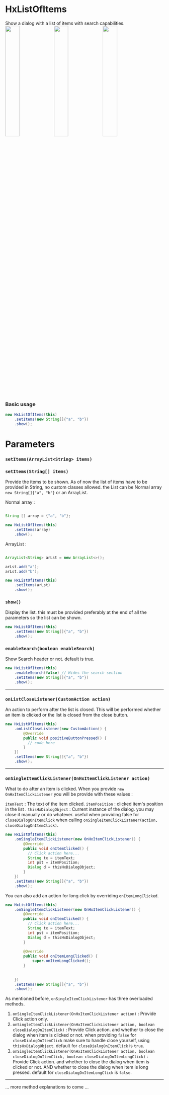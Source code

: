 # HxListOfItems

Show a dialog with a list of items with search capabilities.
<img src="https://github.com/H4zh4n/HaxHanTools/assets/47919702/4f236019-2ae4-4a71-85ab-f47ec3123d8d" width="30%"/> <img src="https://github.com/H4zh4n/HaxHanTools/assets/47919702/e2a4002e-8ee0-4594-8a4b-f21341b9f4ab" width="30%"/> <img src="https://github.com/H4zh4n/HaxHanTools/assets/47919702/c5a7239c-019f-4438-8911-cc7040fcd48b" width="30%"/>
### Basic usage
```java
new HxListOfItems(this)
	.setItems(new String[]{"a", "b"})
	.show();
```


# Parameters

### `setItems(ArrayList<String> items)`
### `setItems(String[] items)`
Provide the items to be shown. As of now the list of items have to be provided in String, no custom classes allowed. the List can be Normal array `new String[]{"a", "b"}` or an ArrayList.

Normal array :
```java

String [] array = {"a", "b"};

new HxListOfItems(this)
	.setItems(array)
	.show();
```

ArrayList :

```java

ArrayList<String> arLst = new ArrayList<>();

arLst.add("a");
arLst.add("b");

new HxListOfItems(this)
	.setItems(arLst)
	.show();
```







### `show()`
Display the list. this must be provided preferably at the end of all the parameters so the list can be shown.

```java
new HxListOfItems(this)
	.setItems(new String[]{"a", "b"})
	.show();
```

### `enableSearch(boolean enableSearch)`
Show Search header or not. default is true.

```java
new HxListOfItems(this)
	.enableSearch(false) // Hides the search section
	.setItems(new String[]{"a", "b"})
	.show();
```

____
### `onListCloseListener(CustomAction action)`
An action to perform after the list is closed. This will be performed whether an item is clicked or the list is closed from the close button.


```java
new HxListOfItems(this)
	.onListCloseListener(new CustomAction() {  
		@Override  
		public void positiveButtonPressed() {  
		  // code here
		}  
	})
	.setItems(new String[]{"a", "b"})
	.show();
```


____
### `onSingleItemClickListener(OnHxItemClickListener action)`
What to do after an item is clicked. When you provide `new OnHxItemClickListener` you will be provide with these values : 

`itemText` : The text of the item clicked.
`itemPosition` : clicked item's position in the list .
`thisHxDialogObject` : Current instance of the dialog. you may close it manually or do whatever. useful when providing false for `closeDialogOnItemClick` when calling `onSingleItemClickListener(action, closeDialogOnItemClick)`.


```java
new HxListOfItems(this)  
	.onSingleItemClickListener(new OnHxItemClickListener() {  
		@Override  
		public void onItemClicked() {  
		  // Click action here...
		  String tx = itemText;
		  int pst = itemPosition;
		  Dialog d = thisHxDialogObject;
		}  
	})  
	.setItems(new String[]{"a", "b"})  
	.show();
```

You can also add an action for long click by overriding `onItemLongClicked`.

```java
new HxListOfItems(this)  
	.onSingleItemClickListener(new OnHxItemClickListener() {  
		@Override  
		public void onItemClicked() {  
		  // Click action here...
		  String tx = itemText;
		  int pst = itemPosition;
		  Dialog d = thisHxDialogObject;
		}
	
		@Override  
		public void onItemLongClicked() {  
			super.onItemLongClicked();  
		}
	
	
	})  
	.setItems(new String[]{"a", "b"})  
	.show();
```


As mentioned before, `onSingleItemClickListener` has three overloaded methods.

1. `onSingleItemClickListener(OnHxItemClickListener action)` : Provide Click action only.
2. `onSingleItemClickListener(OnHxItemClickListener action, boolean closeDialogOnItemClick)` : Provide Click action. and whether to close the dialog when item is clicked or not. when providing `false` for `closeDialogOnItemClick` make sure to handle close yourself, using `thisHxDialogObject`. default for `closeDialogOnItemClick` is `true`.
3. `onSingleItemClickListener(OnHxItemClickListener action, boolean closeDialogOnItemClick, boolean closeDialogOnItemLongClick)` : Provide Click action. and whether to close the dialog when item is clicked or not. AND whether to close the dialog when item is long pressed. default for `closeDialogOnItemLongClick` is `false`.

____


... more method explanations to come ...
